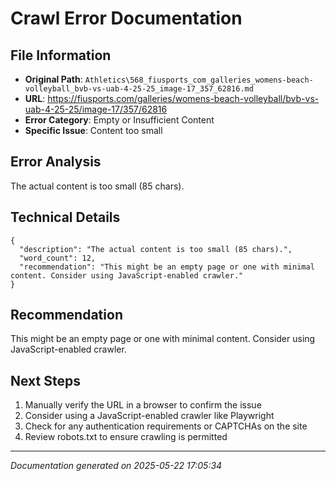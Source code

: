 # Crawl Error Documentation

## File Information
- **Original Path**: `Athletics\568_fiusports_com_galleries_womens-beach-volleyball_bvb-vs-uab-4-25-25_image-17_357_62816.md`
- **URL**: https://fiusports.com/galleries/womens-beach-volleyball/bvb-vs-uab-4-25-25/image-17/357/62816
- **Error Category**: Empty or Insufficient Content
- **Specific Issue**: Content too small

## Error Analysis
The actual content is too small (85 chars).

## Technical Details
```
{
  "description": "The actual content is too small (85 chars).",
  "word_count": 12,
  "recommendation": "This might be an empty page or one with minimal content. Consider using JavaScript-enabled crawler."
}
```

## Recommendation
This might be an empty page or one with minimal content. Consider using JavaScript-enabled crawler.

## Next Steps
1. Manually verify the URL in a browser to confirm the issue
2. Consider using a JavaScript-enabled crawler like Playwright
3. Check for any authentication requirements or CAPTCHAs on the site
4. Review robots.txt to ensure crawling is permitted

---
*Documentation generated on 2025-05-22 17:05:34*
